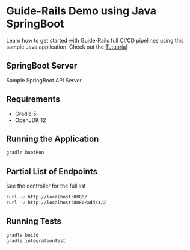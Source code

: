 # Guide-Rails Demo using Java SpringBoot
Learn how to get started with Guide-Rails full CI/CD pipelines using this sample Java application. 
Check out the [Tutuorial](https://calculi.calculi.io/help/tutorials/java/java.html)

## SpringBoot Server

Sample SpringBoot API Server

## Requirements

* Gradle 5
* OpenJDK 12

## Running the Application

```sh
gradle bootRun
```

## Partial List of Endpoints

See the controller for the full list

```sh
curl -v http://localhost:8080/
curl -v http://localhost:8080/add/3/2
```

## Running Tests

```sh
gradle build
gradle integrationTest
```
